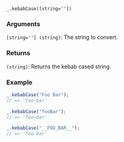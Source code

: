 ```
_.kebabCase([string=''])
```

### Arguments

`[string=''] (string)`: The string to convert.

### Returns

`(string)`: Returns the kebab cased string.

### Example

```javascript
_.kebabCase("Foo Bar");
// => 'foo-bar'

_.kebabCase("fooBar");
// => 'foo-bar'

_.kebabCase("__FOO_BAR__");
// => 'foo-bar'
```
